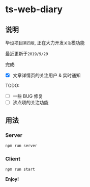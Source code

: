 # ts-web-diary

## 说明

毕设项目`第四版`,  正在大力开发`关注`模功能

最近更新于`2019/9/29`

完成:

- [x] 文章详情页的关注用户 & 实时通知

TODO:

- [ ] 一些 BUG 修复
- [ ] 沸点项的关注功能

## 用法

### Server

```bash
npm run server
```

### Client

```bash
npm run start
```

**Enjoy!**